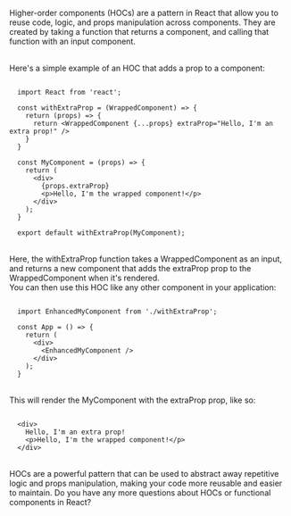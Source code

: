 Higher-order components (HOCs) are a pattern in React that allow you to reuse code, logic, and props manipulation across components. They are created by taking a function that returns a component, and calling that function with an input component.

<br/>
Here's a simple example of an HOC that adds a prop to a component:

```

  import React from 'react';

  const withExtraProp = (WrappedComponent) => {
    return (props) => {
      return <WrappedComponent {...props} extraProp="Hello, I'm an extra prop!" />
    }
  }

  const MyComponent = (props) => {
    return (
      <div>
        {props.extraProp}
        <p>Hello, I'm the wrapped component!</p>
      </div>
    );
  }

  export default withExtraProp(MyComponent);

```

<br/>
Here, the withExtraProp function takes a WrappedComponent as an input, and returns a new component that adds the extraProp prop to the WrappedComponent when it's rendered.

<br/>
You can then use this HOC like any other component in your application:

```

  import EnhancedMyComponent from './withExtraProp';

  const App = () => {
    return (
      <div>
        <EnhancedMyComponent />
      </div>
    );
  }

```

<br/>
This will render the MyComponent with the extraProp prop, like so:

```

  <div>
    Hello, I'm an extra prop!
    <p>Hello, I'm the wrapped component!</p>
  </div>

```

<br/>
HOCs are a powerful pattern that can be used to abstract away repetitive logic and props manipulation, making your code more reusable and easier to maintain. Do you have any more questions about HOCs or functional components in React?
